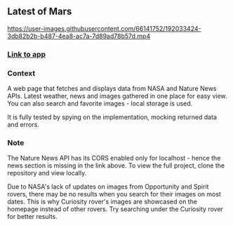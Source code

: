 ## Latest of Mars

https://user-images.githubusercontent.com/66141752/192033424-3db82b2b-b487-4ea8-ac7a-7d89ad78b57d.mp4

<a href="https://latest-of-mars.netlify.app/" target="_blank" ><h3>Link to app</h3></a>


### Context

A web page that fetches and displays data from NASA and Nature News APIs. Latest weather, news and images gathered in one place for easy view. You can also search and favorite images - local storage is used.

It is fully tested by spying on the implementation, mocking returned data and errors.

### Note

The Nature News API has its CORS enabled only for localhost - hence the news section is missing in the link above. To view the full project, clone the repository and view locally.

Due to NASA's lack of updates on images from Opportunity and Spirit rovers, there may be no results when you search for their images on most dates. This is why Curiosity rover's images are showcased on the homepage instead of other rovers. Try searching under the Curiosity rover for better results.




